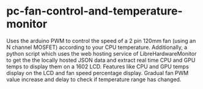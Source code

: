 # pc-fan-control-and-temperature-monitor
Uses the arduino PWM to control the speed of a 2 pin 120mm fan (using an N channel MOSFET) according to your CPU temperature. Additionally, a python script which uses the web hosting service of LibreHardwareMonitor to get the the locally hosted JSON data and extract real time CPU and GPU temps to display them on a 1602 LCD.
Features like CPU and GPU temps display on the LCD and fan speed percentage display.
Gradual fan PWM value increase and delay to check if temperature range has changed.
